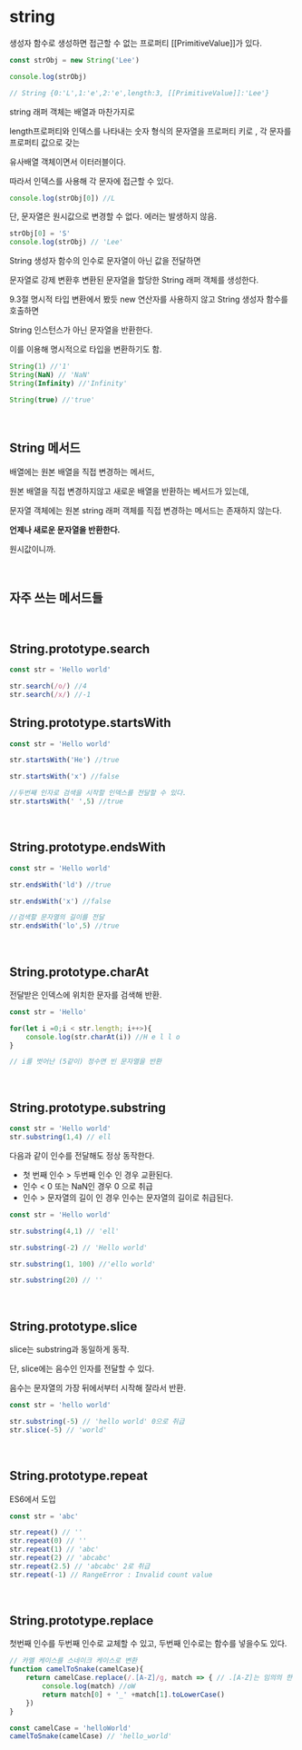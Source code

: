 # string

생성자 함수로 생성하면 접근할 수 없는 프로퍼티 [[PrimitiveValue]]가 있다.

```js
const strObj = new String('Lee')

console.log(strObj)

// String {0:'L',1:'e',2:'e',length:3, [[PrimitiveValue]]:'Lee'}
```

string 래퍼 객체는 배열과 마찬가지로

length프로퍼티와 인덱스를 나타내는 숫자 형식의 문자열을 프로퍼티 키로 , 각 문자를 프로퍼티 값으로 갖는

유사배열 객체이면서 이터러블이다.

따라서 인덱스를 사용해 각 문자에 접근할 수 있다.

```js
console.log(strObj[0]) //L
```

단, 문자열은 원시값으로 변경할 수 없다. 에러는 발생하지 않음.

```js
strObj[0] = 'S'
console.log(strObj) // 'Lee'
```

String 생성자 함수의 인수로 문자열이 아닌 값을 전달하면

문자열로 강제 변환후 변환된 문자열을 할당한 String 래퍼 객체를 생성한다.

9.3절 명시적 타입 변환에서 봤듯 new 연산자를 사용하지 않고 String 생성자 함수를 호출하면

String 인스턴스가 아닌 문자열을 반환한다.

이를 이용해 명시적으로 타입을 변환하기도 함.

```js
String(1) //'1'
String(NaN) // 'NaN'
String(Infinity) //'Infinity'

String(true) //'true'
```

<br>

## String 메서드

배열에는 원본 배열을 직접 변경하는 메서드, 

원본 배열을 직접 변경하지않고 새로운 배열을 반환하는 베서드가 있는데,

문자열 객체에는 원본 string 래퍼 객체를 직접 변경하는 메서드는 존재하지 않는다.

**언제나 새로운 문자열을 반환한다.**

원시값이니까.

<br>

## 자주 쓰는 메서드들

<br>

## String.prototype.search

```js
const str = 'Hello world'

str.search(/o/) //4
str.search(/x/) //-1
```

## String.prototype.startsWith

```js
const str = 'Hello world'

str.startsWith('He') //true

str.startsWith('x') //false

//두번째 인자로 검색을 시작할 인덱스를 전달할 수 있다.
str.startsWith(' ',5) //true

```

<br>

## String.prototype.endsWith

```js
const str = 'Hello world'

str.endsWith('ld') //true

str.endsWith('x') //false

//검색할 문자열의 길이를 전달
str.endsWith('lo',5) //true
```

<br>

## String.prototype.charAt

전달받은 인덱스에 위치한 문자를 검색해 반환.

```js
const str = 'Hello'

for(let i =0;i < str.length; i++>){
    console.log(str.charAt(i)) //H e l l o
}

// i를 벗어난 (5같이) 정수면 빈 문자열을 반환
```

<br>

## String.prototype.substring

```js
const str = 'Hello world'
str.substring(1,4) // ell
```

다음과 같이 인수를 전달해도 정상 동작한다.

- 첫 번째 인수 > 두번째 인수 인 경우 교환된다.
- 인수 < 0 또는 NaN인 경우 0 으로 취급
- 인수 > 문자열의 길이 인 경우 인수는 문자열의 길이로 취급된다.

```js
const str = 'Hello world'

str.substring(4,1) // 'ell'

str.substring(-2) // 'Hello world'

str.substring(1, 100) //'ello world'

str.substring(20) // ''
```

<br>

## String.prototype.slice

slice는 substring과 동일하게 동작.

단, slice에는 음수인 인자를 전달할 수 있다.

음수는 문자열의 가장 뒤에서부터 시작해 잘라서 반환.

```js
const str = 'hello world'

str.substring(-5) // 'hello world' 0으로 취급
str.slice(-5) // 'world'
```

<br>

## String.prototype.repeat

ES6에서 도입

```js
const str = 'abc'

str.repeat() // ''
str.repeat(0) // ''
str.repeat(1) // 'abc'
str.repeat(2) // 'abcabc'
str.repeat(2.5) // 'abcabc' 2로 취급
str.repeat(-1) // RangeError : Invalid count value
```

<br>

## String.prototype.replace

첫번째 인수를 두번째 인수로 교체할 수 있고,
두번째 인수로는 함수를 넣을수도 있다.

```js
// 카멜 케이스를 스네이크 케이스로 변환
function camelToSnake(camelCase){
    return camelCase.replace(/.[A-Z]/g, match => { // .[A-Z]는 임의의 한 문자 + 대문자를 반환
        console.log(match) //oW
        return match[0] + '_' +match[1].toLowerCase()
    })
}

const camelCase = 'helloWorld'
camelToSnake(camelCase) // 'hello_world'
```